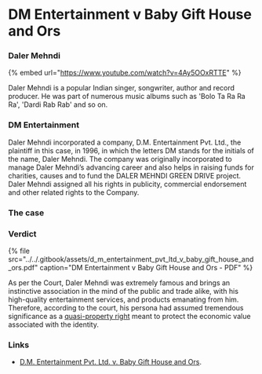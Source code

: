 # DM Entertainment v Baby Gift House and Ors

### Daler Mehndi

{% embed url="https://www.youtube.com/watch?v=4Ay5OOxRTTE" %}

Daler Mehndi is a popular Indian singer, songwriter, author and record producer. He was part of numerous music albums such as 'Bolo Ta Ra Ra Ra', 'Dardi Rab Rab' and so on. 

### DM Entertainment

Daler Mehndi incorporated a company, D.M. Entertainment Pvt. Ltd., the plaintiff in this case, in 1996, in which the letters DM stands for the initials of the name, Daler Mehndi. The company was originally incorporated to manage Daler Mehndi’s advancing career and also helps in raising funds for charities, causes and to fund the DALER MEHNDI GREEN DRIVE project. Daler Mehndi assigned all his rights in publicity, commercial endorsement and other related rights to the Company.

### The case



### Verdict

{% file src="../../.gitbook/assets/d\_m\_entertainment\_pvt\_ltd\_v\_baby\_gift\_house\_and\_ors.pdf" caption="DM Entertainment v Baby Gift House and Ors - PDF" %}

As per the Court, Daler Mehndi was extremely famous and brings an instinctive association in the mind of the public and trade alike, with his high-quality entertainment services, and products emanating from him. Therefore, according to the court, his persona had assumed tremendous significance as a [quasi-property right](../quasi-property-right.md) meant to protect the economic value associated with the identity.

### Links

* [D.M. Entertainment Pvt. Ltd. v. Baby Gift House and Ors](https://www.bananaip.com/ip-news-center/dm-entertainment-pvt-ltd-v-baby-gift/).

